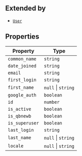 ## Extended by

- [`User`](User.md)

## Properties

| Property | Type |
| ------ | ------ |
| <a id="common_name"></a> `common_name` | `string` |
| <a id="date_joined"></a> `date_joined` | `string` |
| <a id="email"></a> `email` | `string` |
| <a id="first_login"></a> `first_login` | `string` |
| <a id="first_name"></a> `first_name` | `null` \| `string` |
| <a id="google_auth"></a> `google_auth` | `boolean` |
| <a id="id"></a> `id` | `number` |
| <a id="is_active"></a> `is_active` | `boolean` |
| <a id="is_qbnewb"></a> `is_qbnewb` | `boolean` |
| <a id="is_superuser"></a> `is_superuser` | `boolean` |
| <a id="last_login"></a> `last_login` | `string` |
| <a id="last_name"></a> `last_name` | `null` \| `string` |
| <a id="locale"></a> `locale` | `null` \| `string` |

